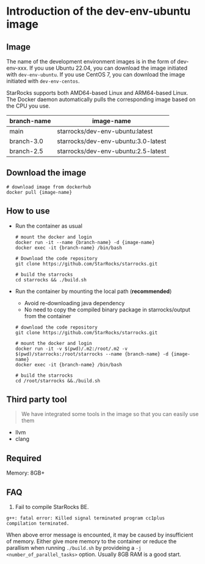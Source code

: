 # Introduction of the dev-env-ubuntu image

## Image

The name of the development environment images is in the form of dev-env-xxx. If you use Ubuntu 22.04, you can download the image initiated with `dev-env-ubuntu`. If you use CentOS 7, you can download the image initiated with `dev-env-centos`.

StarRocks supports both AMD64-based Linux and ARM64-based Linux. The Docker daemon automatically pulls the corresponding image based on the CPU you use.

| branch-name      | image-name                          |
| ---------------- | ----------------------------------- |
| main             | starrocks/dev-env-ubuntu:latest     |
| branch-3.0       | starrocks/dev-env-ubuntu:3.0-latest |
| branch-2.5       | starrocks/dev-env-ubuntu:2.5-latest |

## Download the image

```shell
# download image from dockerhub
docker pull {image-name}
```

## How to use

- Run the container as usual

  ```shell
  # mount the docker and login
  docker run -it --name {branch-name} -d {image-name}
  docker exec -it {branch-name} /bin/bash

  # Download the code repository
  git clone https://github.com/StarRocks/starrocks.git

  # build the starrocks
  cd starrocks && ./build.sh
  ```

- Run the container by mounting the local path (**recommended**)

  - Avoid re-downloading java dependency
  - No need to copy the compiled binary package in starrocks/output from the container

  ```shell
  # download the code repository
  git clone https://github.com/StarRocks/starrocks.git

  # mount the docker and login
  docker run -it -v $(pwd)/.m2:/root/.m2 -v $(pwd)/starrocks:/root/starrocks --name {branch-name} -d {image-name}
  docker exec -it {branch-name} /bin/bash

  # build the starrocks
  cd /root/starrocks &&./build.sh
  ```

## Third party tool

> We have integrated some tools in the image so that you can easily use them

- llvm
- clang

## Required

Memory: 8GB+

## FAQ

1. Fail to compile StarRocks BE.

```shell
g++: fatal error: Killed signal terminated program cc1plus
compilation terminated.
```

When above error message is encounted, it may be caused by insufficient of memory.
Either give more memory to the container or reduce the parallism when running `./build.sh` by provideing a `-j <number_of_parallel_tasks>` option. Usually 8GB RAM is a good start.
